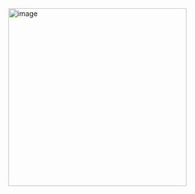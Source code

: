 <img width="355" alt="image" src="https://github.com/user-attachments/assets/a7857219-b56a-41fa-b4d2-e311a1efc464" />
